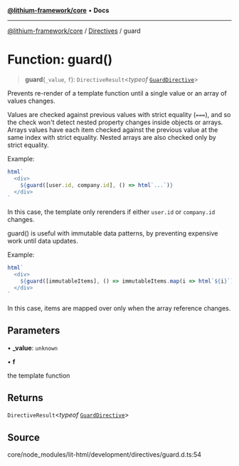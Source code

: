 [**@lithium-framework/core**](../../../README.md) • **Docs**

***

[@lithium-framework/core](../../../README.md) / [Directives](../README.md) / guard

# Function: guard()

> **guard**(`_value`, `f`): `DirectiveResult`\<*typeof* [`GuardDirective`](../classes/GuardDirective.md)\>

Prevents re-render of a template function until a single value or an array of
values changes.

Values are checked against previous values with strict equality (`===`), and
so the check won't detect nested property changes inside objects or arrays.
Arrays values have each item checked against the previous value at the same
index with strict equality. Nested arrays are also checked only by strict
equality.

Example:

```js
html`
  <div>
    ${guard([user.id, company.id], () => html`...`)}
  </div>
`
```

In this case, the template only rerenders if either `user.id` or `company.id`
changes.

guard() is useful with immutable data patterns, by preventing expensive work
until data updates.

Example:

```js
html`
  <div>
    ${guard([immutableItems], () => immutableItems.map(i => html`${i}`))}
  </div>
`
```

In this case, items are mapped over only when the array reference changes.

## Parameters

• **\_value**: `unknown`

• **f**

the template function

## Returns

`DirectiveResult`\<*typeof* [`GuardDirective`](../classes/GuardDirective.md)\>

## Source

core/node\_modules/lit-html/development/directives/guard.d.ts:54
